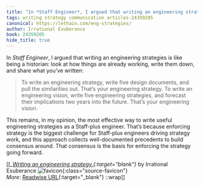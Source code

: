 ```yaml
---
title: "In *Staff Engineer*, I argued that writing an engineering strategies ..."
tags: writing strategy communication articles-24359205
canonical: https://lethain.com/eng-strategies/
author: Irrational Exuberance
book: 24359205
hide_title: true
---
```


In *Staff Engineer*, I argued that writing an engineering strategies is like being a historian: look at how things are already working, write them down, and share what you’ve written:

> To write an engineering strategy, write five design documents, and pull the similarities out. That’s your engineering strategy. To write an engineering vision, write five engineering strategies, and forecast their implications two years into the future. That’s your engineering vision.

This remains, in my opinion, the most effective way to write useful engineering strategies as a Staff-plus engineer. That’s because enforcing strategy is the biggest challenge for Staff-plus engineers driving strategy work, and this approach collects well-documented precedents to build consensus around. That consensus is the basis for enforcing the strategy going forward.


[[<cite>_[Writing an engineering strategy.](https://lethain.com/eng-strategies/){:target="_blank"}_</cite> by Irrational Exuberance ![favicon](https://s2.googleusercontent.com/s2/favicons?domain=lethain.com){:class="source-favicon"}<br>
_More_: [Readwise URL](https://readwise.io/open/475668904){:target="_blank"}
::wrap]]